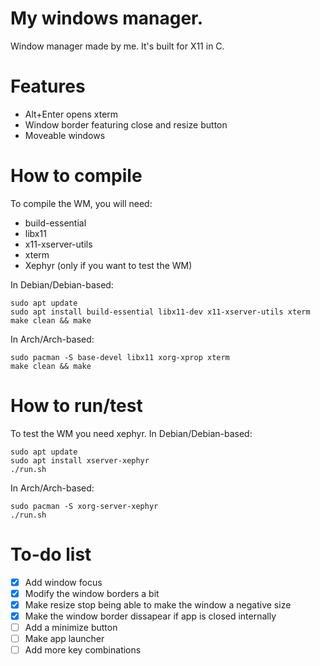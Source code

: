 # My windows manager.
Window manager made by me. It's built for X11 in C.

# Features
- Alt+Enter opens xterm
- Window border featuring close and resize button
- Moveable windows

# How to compile
To compile the WM, you will need:
 - build-essential
 - libx11
 - x11-xserver-utils
 - xterm
 - Xephyr (only if you want to test the WM)

In Debian/Debian-based:
```
sudo apt update
sudo apt install build-essential libx11-dev x11-xserver-utils xterm
make clean && make
```
In Arch/Arch-based:
```
sudo pacman -S base-devel libx11 xorg-xprop xterm
make clean && make
```
# How to run/test
To test the WM you need xephyr.
In Debian/Debian-based:
```
sudo apt update
sudo apt install xserver-xephyr
./run.sh
```
In Arch/Arch-based:
```
sudo pacman -S xorg-server-xephyr
./run.sh
```
# To-do list
- [x] Add window focus
- [x] Modify the window borders a bit
- [x] Make resize stop being able to make the window a negative size
- [x] Make the window border dissapear if app is closed internally
- [ ] Add a minimize button
- [ ] Make app launcher
- [ ] Add more key combinations